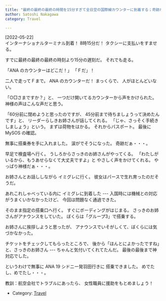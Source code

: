 ```yaml
---
title: "最終の最終の最終の時間を15分すぎて全日空の国際線カウンターに到着する；奇跡がおきた；ANA のお姉さんの神対応で無事に国際線に搭乗できました"
author: Satoshi Nakagawa
category: Travel

---
```


[2022-05-22]  
 インターナショナルターミナル到着！
8時15分だ！
タクシーに支払いをすませる。

すでに最終の最終の最終の時刻より15分の遅刻だ。
それでも走る。

 「ANA のカウンターはどこだ！」
「Ｆだ」！

 二人で走ってＦまで。
ANA のカウンターだ！
まっくらで、
人がほとんどいない。

 「○□さまですか？」と、
一つだけ開いてるカウンターから声をかけられた。
神様の声はこんな声だと思う。

「60分前に閉めようと思ったのですが、
45分前まで待ちましょうって決めたんです」と、
リーダーらしきお姉さんが話してくれる。
「じゃ、さっそく手続きしましょう」という。
まずは荷物をはかる。
それからパスポート。
最後に MySOS の確認。

 無事に搭乗券を手に入れました。
涙がでそうになった。
奇跡だぁ・・・。

 早足で検査場へ行く。
うしろからさっきのお姉さんがやってくる。
「わたしがいるから、もうあせらなくて大丈夫ですよ」と
やさしく声をかけてくれる。
やっぱり神様だぁ・・・。

 お姉さんとお話ししながら
イミグレに行く。
彼女はパースで生れ育ったのだそうだ。

あれこれしゃべっている内に
イミグレに到着した ---
入国時には機械との対応がうまくいかなかったけど、
今回は問題なく通過できた。

 そのまま指定の搭乗口へ行く。
すぐにボーディングがはじまる。
さっきのお姉さんがアナウンスをしていた。
ぼくらは「グループ3」で搭乗する。

 お姉さんに挨拶しようと思ったが、
アナウンスでいそがしくて、ぼくらには気づかなかった。

 チケットをチェックしてもらったところで、
後から「ほんとによかったですね」と、さっきのお姉さん ---
ちゃんと気付いてくれてたんだ。
最後の最後まで神対応でした。

 というわけで無事に ANA 19 シドニー発羽田行きに
搭乗できました。
めでたし、めでたし・・・。

 教訓：航空会社でトラブルにあったら、
女性職員に援助をもとめましょう！

- Category: [Travel](/categories.html#Travel)

